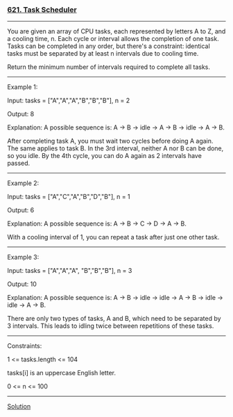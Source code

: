 ### [621. Task Scheduler](https://leetcode.com/problems/task-scheduler/)
***
You are given an array of CPU tasks, each represented by letters A to Z, and a cooling time, n. Each cycle or interval allows the completion of one task. Tasks can be completed in any order, but there's a constraint: identical tasks must be separated by at least n intervals due to cooling time.

Return the minimum number of intervals required to complete all tasks.

 
***

Example 1:

Input: tasks = ["A","A","A","B","B","B"], n = 2

Output: 8

Explanation: A possible sequence is: A -> B -> idle -> A -> B -> idle -> A -> B.

After completing task A, you must wait two cycles before doing A again. The same applies to task B. In the 3rd interval, neither A nor B can be done, so you idle. By the 4th cycle, you can do A again as 2 intervals have passed.
***
Example 2:

Input: tasks = ["A","C","A","B","D","B"], n = 1

Output: 6

Explanation: A possible sequence is: A -> B -> C -> D -> A -> B.

With a cooling interval of 1, you can repeat a task after just one other task.
***

Example 3:

Input: tasks = ["A","A","A", "B","B","B"], n = 3

Output: 10

Explanation: A possible sequence is: A -> B -> idle -> idle -> A -> B -> idle -> idle -> A -> B.

There are only two types of tasks, A and B, which need to be separated by 3 intervals. This leads to idling twice between repetitions of these tasks.

 ***


Constraints:

1 <= tasks.length <= 104

tasks[i] is an uppercase English letter.

0 <= n <= 100
***
[Solution](https://leetcode.com/problems/task-scheduler/submissions/1208539728)